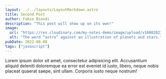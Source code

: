 ```yaml
---
layout: ../../layouts/LayoutMarkdown.astro
title: Second Post
author: Fabio Biondi
description: "This post will show up on its own!"
image: 
  url: "https://res.cloudinary.com/my-notes-demo/image/upload/v1680282305/training/emotes/ninja.png"
  alt: "The word “astro” against an illustration of planets and stars."
pubDate: 2022-08-08
tags: ["javascript"]
---
```

Lorem ipsum dolor sit amet, consectetur adipisicing elit. Accusantium aliquid deleniti doloremque ea error est eveniet id iusto, libero, neque nobis placeat quaerat saepe, sint ullam. Corporis iusto neque nostrum!

